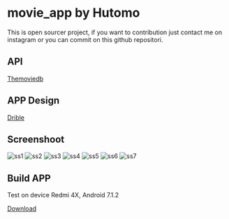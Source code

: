 # movie_app by Hutomo

This is open sourcer project, if you want to contribution just contact me on instagram or you can commit on this github repositori.


## API 
[Themoviedb](www.themoviedb.org)

## APP Design
[Drible](https://dribbble.com/shots/4828362-Movie-app)

## Screenshoot
![ss1](https://user-images.githubusercontent.com/51199036/79146169-241f3400-7dec-11ea-97c2-01046db3ee9c.jpg)
![ss2](https://user-images.githubusercontent.com/51199036/79146177-25506100-7dec-11ea-9f41-017f445efc28.jpg)
![ss3](https://user-images.githubusercontent.com/51199036/79146178-25e8f780-7dec-11ea-8ae2-0bbe5ef2fa89.jpg)
![ss4](https://user-images.githubusercontent.com/51199036/79146180-26818e00-7dec-11ea-9bc6-33d2d1b1d519.jpg)
![ss5](https://user-images.githubusercontent.com/51199036/79146183-271a2480-7dec-11ea-8523-94526d87d084.jpg)
![ss6](https://user-images.githubusercontent.com/51199036/79146185-27b2bb00-7dec-11ea-8321-6fe9bdeef9db.jpg)
![ss7](https://user-images.githubusercontent.com/51199036/79146186-284b5180-7dec-11ea-9b62-499682b1239a.jpg)

## Build APP
Test on device Redmi 4X, Android 7.1.2

[Download](https://drive.google.com/open?id=1SYnHTdN12-tWdF37SMvuhNwkPsdkpc2i)
